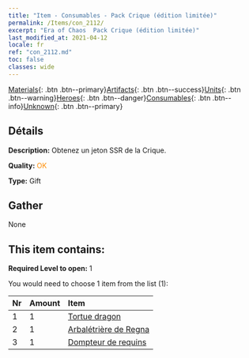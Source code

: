 ```yaml
---
title: "Item - Consumables - Pack Crique (édition limitée)"
permalink: /Items/con_2112/
excerpt: "Era of Chaos  Pack Crique (édition limitée)"
last_modified_at: 2021-04-12
locale: fr
ref: "con_2112.md"
toc: false
classes: wide
---
```

 [Materials](/fr/Items/){: .btn .btn--primary}[Artifacts](/fr/Items/Artifacts/){: .btn .btn--success}[Units](/fr/Items/Units/){: .btn .btn--warning}[Heroes](/fr/Items/Heroes/){: .btn .btn--danger}[Consumables](/fr/Items/Consumables/){: .btn .btn--info}[Unknown](/fr/Items/Unknown/){: .btn .btn--primary}

## Détails
 **Description:** Obtenez un jeton SSR de la Crique.

 **Quality:** <span style="color: #FF8C00">OK</span>

 **Type:** Gift

## Gather

  None

## This item contains:

 **Required Level to open:** 1

 You would need to choose 1 item from the list (1):

  | Nr | Amount |     Item    |
  |:---|:-------|:------------|
  | 1 | 1 | [Tortue dragon](/fr/Items/unt_278/) | 
  | 2 | 1 | [Arbalétrière de Regna](/fr/Items/unt_274/) | 
  | 3 | 1 | [Dompteur de requins](/fr/Items/unt_281/) | 
